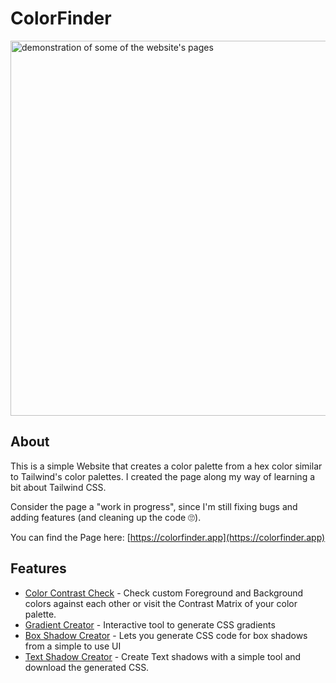 # ColorFinder

<img src="https://colorfinder.app/api/image/colorFinderOpenGraph?w=1200&q=90" alt="demonstration of some of the website's pages" width="600"/>

## About

This is a simple Website that creates a color palette from a hex color similar to Tailwind's color palettes.
I created the page along my way of learning a bit about Tailwind CSS.

Consider the page a "work in progress", since I'm still fixing bugs and adding features (and cleaning up the code 🙄).

You can find the Page here:
[https://colorfinder.app](https://colorfinder.app)

## Features

- [Color Contrast Check](https://colorfinder.app/contrast-check) - Check custom Foreground and Background colors against each other or visit the Contrast Matrix of your color palette.
- [Gradient Creator](https://colorfinder.app/css-tools/gradient-creator) - Interactive tool to generate CSS gradients
- [Box Shadow Creator](https://colorfinder.app/css-tools/box-shadow-creator) - Lets you generate CSS code for box shadows from a simple to use UI
- [Text Shadow Creator](https://colorfinder.app/css-tools/text-shadow-creator) - Create Text shadows with a simple tool and download the generated CSS.
